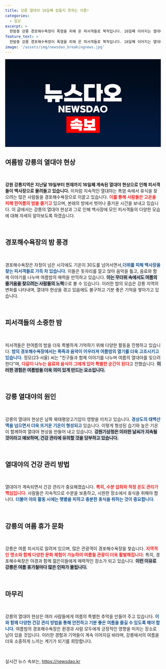 ```yaml
---
title: 강릉 열대야 16일째 잠들지 못하는 아픔!
categories:
  - 일상
excerpt: >
  한밤중 강릉 경포해수욕장이 폭염을 피해 온 피서객들로 북적입니다. 16일째 이어지는 열대야 속, 뜨거운 여름밤을 즐기며 소중한 추억을 쌓고 있는 이들의 모습이 포착됐습니다. 
feature_text: >
  한밤중 강릉 경포해수욕장이 폭염을 피해 온 피서객들로 북적입니다. 16일째 이어지는 열대야 속, 뜨거운 여름밤을 즐기며 소중한 추억을 쌓고 있는 이들의 모습이 포착됐습니다. 
image: '/assets/img/newsdao_breakingnews.jpg'
---
```


<p><img src="/assets/img/newsdao_breakingnews.jpg" alt="firstkoreanews 속보" /></p>

<h2 data-ke-size="size26">여름밤 강릉의 열대야 현상</h2>

<p data-ke-size="size16">&nbsp;</p>

<p><strong>강원 강릉지역은 지난달 19일부터 현재까지 16일째 계속된 열대야 현상으로 인해 피서객들이 백사장으로 몰려들고 있습니다.</strong> 이처럼 지속적인 열대야는 폭염 속에서 휴식을 찾으려는 많은 사람들을 경포해수욕장으로 이끌고 있습니다. <b><span style="color: #ee2323;">이를 통해 사람들은 고온을 피해 한여름의 밤을 즐기고</span></b> 있으며, 본래의 방에서 벗어나 즐거운 시간을 보내고 있습니다. 이 글에서는 강릉의 열대야 현상과 그로 인해 백사장에 모인 피서객들의 다양한 모습에 대해 자세히 알아보도록 하겠습니다.</p>

<p data-ke-size="size16">&nbsp;</p>

<h2 data-ke-size="size26">경포해수욕장의 밤 풍경</h2>

<p data-ke-size="size16">&nbsp;</p>

<p>경포해수욕장은 자정이 넘은 시각에도 기온이 30도를 넘어서면서,<b><span style="color: #1a5490;">더위를 피해 백사장을 찾는 피서객들로 가득 차 있습니다.</span></b> 이들은 돗자리를 깔고 앉아 음악을 틀고, 음료와 함께 이야기를 나누며 여름밤의 매력을 만끽하고 있습니다. <b><span style="background-color: #21538527;">이는 무더위 속에서도 여름의 즐거움을 찾으려는 사람들의 노력</span></b>으로 볼 수 있습니다. 이러한 밤의 모습은 강릉 지역의 변화를 나타내며, 열대야 현상을 겪고 있음에도 불구하고 기분 좋은 기억을 쌓아가고 있습니다.</p>

<p data-ke-size="size16">&nbsp;</p>

<h2 data-ke-size="size26">피서객들의 소중한 밤</h2>

<p data-ke-size="size16">&nbsp;</p>

<p>피서객들은 한여름의 밤을 더욱 특별하게 기억하기 위해 다양한 활동을 진행하고 있습니다. <b><span style="color: #1a5490;">밤의 경포해수욕장에서는 폭죽과 음악이 어우러져 여름밤의 열기를 더욱 고조시키고 있습니다.</span></b> 정모(23·서울) 씨는 "친구들과 함께 이야기를 나누며 여름의 열대야를 잊으려 한다"며, <b><span style="color: #ee2323;">다같이 나누는 음료와 음식이 그에게 있어 특별한 순간이 된다</span></b>고 전했습니다. <b><span style="background-color: #21538527;">이러한 경험은 여름밤을 더욱 의미 있게 만드는 요소입니다.</span></b></p>

<p data-ke-size="size16">&nbsp;</p>

<h2 data-ke-size="size26">강릉 열대야의 원인</h2>

<p data-ke-size="size16">&nbsp;</p>

<p>강릉의 열대야 현상은 남쪽 북태평양고기압이 영향을 미치고 있습니다. <b><span style="color: #1a5490;">경상도의 태백산맥을 넘으면서 더욱 뜨거운 기온이 형성되고</span></b> 있습니다. 이렇게 형성된 습기와 높은 기온이 함께하여 열대야 현상을 만들어 내고 있습니다. <b><span style="background-color: #21538527;">강원기상청은 이러한 날씨가 지속될 것이라고 예보하며, 건강 관리에 유의할 것을 당부하고 있습니다.</span></b></p>

<p data-ke-size="size16">&nbsp;</p>

<h2 data-ke-size="size26">열대야의 건강 관리 방법</h2>

<p data-ke-size="size16">&nbsp;</p>

<p>열대야가 계속되면서 건강 관리가 중요해졌습니다. <b><span style="color: #ee2323;">특히, 수분 섭취와 적정 온도 관리가 핵심입니다.</span></b> 사람들은 지속적으로 수분을 보충하고, 시원한 장소에서 휴식을 취해야 합니다. <b><span style="color: #1a5490;">더불어 야외 활동 시에는 햇볕을 피하고 충분한 휴식을 취하는 것이 중요합니다.</span></b> </p>

<p data-ke-size="size16">&nbsp;</p>

<h2 data-ke-size="size26">강릉의 여름 휴가 문화</h2>

<p data-ke-size="size16">&nbsp;</p>

<p>강릉은 여름 피서지로 알려져 있으며, 많은 관광객이 경포해수욕장을 찾습니다. <b><span style="color: #ee2323;">지역적인 명소와 함께 다양한 문화 체험이 가능하여 여름철 관광이 더욱 활발해집니다.</span></b> 특히, 경포해수욕장은 야경과 함께 젊은이들에게 매력적인 장소가 되고 있습니다. <b><span style="background-color: #21538527;">이런 이유로 강릉은 여름 휴가철마다 많은 인파가 몰립니다.</span></b></p>

<p data-ke-size="size16">&nbsp;</p>

<h2 data-ke-size="size26">마무리</h2>

<p data-ke-size="size16">&nbsp;</p>

<p>강릉의 열대야 현상은 여러 사람들에게 여름의 특별한 추억을 만들어 주고 있습니다. <b><span style="color: #1a5490;">이와 함께 다양한 건강 관리 방법을 통해 안전하고 기분 좋은 여름을 즐길 수 있도록 해야 합니다.</span></b> 여름밤의 경포해수욕장은 환경과 사람 모두에게 긍정적인 영향을 미치는 장소로 남아 있을 것입니다. 이러한 경험과 기억들이 계속 이어지길 바라며, 강릉에서의 여름을 더욱 소중하게 느끼는 계기가 되기를 희망합니다.</p>

<p data-ke-size="size16">&nbsp;</p>
실시간 뉴스 속보는, <a href="https://newsdao.kr" rel="dofollow">https://newsdao.kr</a>



